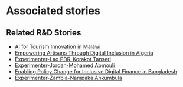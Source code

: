 # Associated stories

<!-- !!DO NOT REMOVE!! start autogenerated hyperlinks -->
## Related R&D Stories
- [AI for Tourism Innovation in Malawi](/RnD-Archive/stories/?doc=Explorers_MWI)
- [Empowering Artisans Through Digital Inclusion in Algeria](/RnD-Archive/stories/?doc=Explorers_DZA)
- [Experimenter-Lao PDR-Korakot Tanseri](/RnD-Archive/stories/?doc=Experimenters_LAO)
- [Experimenter-Jordan-Mohamed Abmouli](/RnD-Archive/stories/?doc=Experimenters_JOR)
- [Enabling Policy Change for Inclusive Digital Finance in Bangladesh](/RnD-Archive/stories/?doc=Explorers_BGD)
- [Experimenter-Zambia-Nampaka Ankumbula](/RnD-Archive/stories/?doc=Experimenters_ZMB)
<!-- !!DO NOT REMOVE!! end autogenerated hyperlinks -->